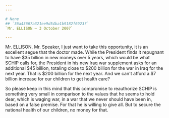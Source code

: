 ```yaml
---
---

# None
## `36a43667a321ee9d54ba1b9182f69237`
`Mr. ELLISON — 3 October 2007`

---
```



Mr. ELLISON. Mr. Speaker, I just want to take this opportunity, it is 
an excellent segue that the doctor made. While the President finds it 
repugnant to have $35 billion in new moneys over 5 years, which would 
be what SCHIP calls for, the President in his new Iraq war supplement 
asks for an additional $45 billion, totaling close to $200 billion for 
the war in Iraq for the next year. That is $200 billion for the next 
year. And we can't afford a $7 billion increase for our children to get 
health care?

So please keep in this mind that this compromise to reauthorize SCHIP 
is something very small in comparison to the values that he seems to 
hold dear, which is waging war, in a war that we never should have been 
in, based on a false premise. For that he is willing to give all. But 
to secure the national health of our children, no money for that.